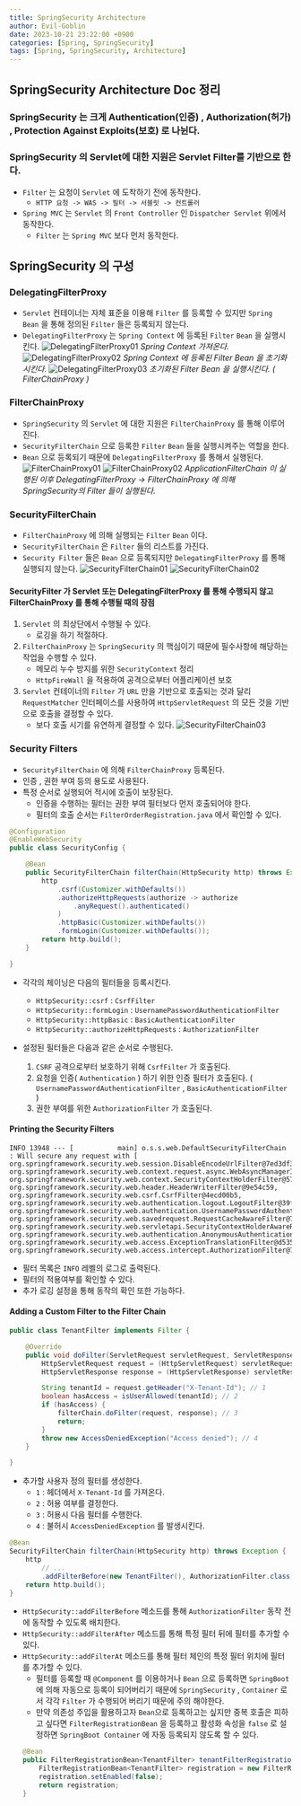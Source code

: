 ```yaml
---
title: SpringSecurity Architecture
author: Evil-Goblin
date: 2023-10-21 23:22:00 +0900
categories: [Spring, SpringSecurity]
tags: [Spring, SpringSecurity, Architecture]
---
```

## SpringSecurity Architecture Doc 정리

### SpringSecurity 는 크게 Authentication(인증) , Authorization(허가) , Protection Against Exploits(보호) 로 나뉜다.

### SpringSecurity 의 Servlet에 대한 지원은 Servlet Filter를 기반으로 한다.
- `Filter` 는 요청이 `Servlet` 에 도착하기 전에 동작한다.
  - `HTTP 요청 -> WAS -> 필터 -> 서블릿 -> 컨트롤러`
- `Spring MVC` 는 `Servlet` 의 `Front Controller` 인 `Dispatcher Servlet` 위에서 동작한다.
  - `Filter` 는 `Spring MVC` 보다 먼저 동작한다.

## SpringSecurity 의 구성
### DelegatingFilterProxy
- `Servlet` 컨테이너는 자체 표준을 이용해 `Filter` 를 등록할 수 있지만 `Spring Bean` 을 통해 정의된 `Filter` 들은 등록되지 않는다.
- `DelegatingFilterProxy` 는 `Spring Context` 에 등록된 `Filter` `Bean` 을 실행시킨다.
  ![DelegatingFilterProxy01](https://github.com/Evil-Goblin/spring-lecture/assets/74400861/7e1d65ec-117f-4d8e-82ba-4fea21b6a4b8)
  _Spring Context 가져온다._
  ![DelegatingFilterProxy02](https://github.com/Evil-Goblin/spring-lecture/assets/74400861/29d8ca39-4556-46d1-9faa-e2b3d071b1a9)
  _Spring Context 에 등록된 Filter Bean 을 초기화 시킨다._
  ![DelegatingFilterProxy03](https://github.com/Evil-Goblin/spring-lecture/assets/74400861/cc2f6a84-4ebb-4608-995d-39982c2ef44f)
  _초기화된 Filter Bean 을 실행시킨다. ( FilterChainProxy )_

### FilterChainProxy
- `SpringSecurity` 의 `Servlet` 에 대한 지원은 `FilterChainProxy` 를 통해 이루어진다.
- `SecurityFilterChain` 으로 등록한 `Filter` `Bean` 들을 실행시켜주는 역할을 한다.
- `Bean` 으로 등록되기 때문에 `DelegatingFilterProxy` 를 통해서 실행된다.
  ![FilterChainProxy01](https://github.com/Evil-Goblin/spring-lecture/assets/74400861/7b87d6dc-efab-47bf-8aca-1dabaea90733)
  ![FilterChainProxy02](https://github.com/Evil-Goblin/spring-lecture/assets/74400861/44bd9510-1f67-436d-9f8d-768629116b22)
  _ApplicationFilterChain 이 실행된 이후 DelegatingFilterProxy → FilterChainProxy 에 의해 SpringSecurity의 Filter 들이 실행된다._

### SecurityFilterChain
- `FilterChainProxy` 에 의해 실행되는 `Filter` `Bean` 이다.
- `SecurityFilterChain` 은 `Filter` 들의 리스트를 가진다.
- `Security Filter` 들은 `Bean` 으로 등록되지만 `DelegatingFilterProxy` 를 통해 실행되지 않는다.
  ![SecurityFilterChain01](https://github.com/Evil-Goblin/spring-lecture/assets/74400861/d6af0484-694d-4f5a-bcbc-c8af7a6e728f)
  ![SecurityFilterChain02](https://github.com/Evil-Goblin/spring-lecture/assets/74400861/48b76957-832c-44f1-8ee3-5ca93c7fba96)

#### SecurityFilter 가 Servlet 또는 DelegatingFilterProxy 를 통해 수행되지 않고 FilterChainProxy 를 통해 수행될 때의 장점
1. `Servlet` 의 최상단에서 수행될 수 있다.
   - 로깅을 하기 적절하다.
2. `FilterChainProxy` 는 `SpringSecurity` 의 핵심이기 때문에 필수사항에 해당하는 작업을 수행할 수 있다.
   - 메모리 누수 방지를 위한 `SecurityContext` 정리
   - `HttpFireWall` 을 적용하여 공격으로부터 어플리케이션 보호
3. `Servlet` 컨테이너의 `Filter` 가 `URL` 만을 기반으로 호출되는 것과 달리 `RequestMatcher` 인터페이스를 사용하여 `HttpServletRequest` 의 모든 것을 기반으로 호출을 결정할 수 있다.
   - 보다 호출 시기를 유연하게 결정할 수 있다.
  ![SecurityFilterChain03](https://github.com/Evil-Goblin/spring-lecture/assets/74400861/79ff52c5-8fed-4cb7-9498-a3639e968867)

### Security Filters
- `SecurityFilterChain` 에 의해 `FilterChainProxy` 등록된다.
- 인증 , 권한 부여 등의 용도로 사용된다.
- 특정 순서로 실행되어 적시에 호출이 보장된다.
  - 인증을 수행하는 필터는 권한 부여 필터보다 먼저 호출되어야 한다.
  - 필터의 호출 순서는 `FilterOrderRegistration.java` 에서 확인할 수 있다.

```java
@Configuration
@EnableWebSecurity
public class SecurityConfig {

    @Bean
    public SecurityFilterChain filterChain(HttpSecurity http) throws Exception {
        http
            .csrf(Customizer.withDefaults())
            .authorizeHttpRequests(authorize -> authorize
                .anyRequest().authenticated()
            )
            .httpBasic(Customizer.withDefaults())
            .formLogin(Customizer.withDefaults());
        return http.build();
    }

}
```
- 각각의 체이닝은 다음의 필터들을 등록시킨다.
  - `HttpSecurity::csrf` : `CsrfFilter`
  - `HttpSecurity::formLogin` : `UsernamePasswordAuthenticationFilter`
  - `HttpSecurity::httpBasic` : `BasicAuthenticationFilter`
  - `HttpSecurity::authorizeHttpRequests` : `AuthorizationFilter`

- 설정된 필터들은 다음과 같은 순서로 수행된다.
  1. `CSRF` 공격으로부터 보호하기 위해 `CsrfFilter` 가 호출된다.
  2. 요청을 인증( `Authentication` ) 하기 위한 인증 필터가 호출된다. ( `UsernamePasswordAuthenticationFilter` , `BasicAuthenticationFilter` )
  3. 권한 부여를 위한 `AuthorizationFilter` 가 호출된다.

#### Printing the Security Filters
```text
INFO 13948 --- [           main] o.s.s.web.DefaultSecurityFilterChain     : Will secure any request with [
org.springframework.security.web.session.DisableEncodeUrlFilter@7ed3df3b, 
org.springframework.security.web.context.request.async.WebAsyncManagerIntegrationFilter@465b38e6, 
org.springframework.security.web.context.SecurityContextHolderFilter@575c3e9b, 
org.springframework.security.web.header.HeaderWriterFilter@9e54c59, 
org.springframework.security.web.csrf.CsrfFilter@4ecd00b5, 
org.springframework.security.web.authentication.logout.LogoutFilter@39ffda4a, 
org.springframework.security.web.authentication.UsernamePasswordAuthenticationFilter@3f598450, 
org.springframework.security.web.savedrequest.RequestCacheAwareFilter@73c3cd09, 
org.springframework.security.web.servletapi.SecurityContextHolderAwareRequestFilter@24a2e565, 
org.springframework.security.web.authentication.AnonymousAuthenticationFilter@4b960b5b, 
org.springframework.security.web.access.ExceptionTranslationFilter@d535a3d, 
org.springframework.security.web.access.intercept.AuthorizationFilter@7102ac3e]
```
- 필터 목록은 `INFO` 레벨의 로그로 출력된다.
- 필터의 적용여부를 확인할 수 있다.
- 추가 로깅 설정을 통해 동작의 확인 또한 가능하다.

#### Adding a Custom Filter to the Filter Chain
```java
public class TenantFilter implements Filter {

    @Override
    public void doFilter(ServletRequest servletRequest, ServletResponse servletResponse, FilterChain filterChain) throws IOException, ServletException {
        HttpServletRequest request = (HttpServletRequest) servletRequest;
        HttpServletResponse response = (HttpServletResponse) servletResponse;

        String tenantId = request.getHeader("X-Tenant-Id"); // 1
        boolean hasAccess = isUserAllowed(tenantId); // 2
        if (hasAccess) {
            filterChain.doFilter(request, response); // 3
            return;
        }
        throw new AccessDeniedException("Access denied"); // 4
    }

}
```
- 추가할 사용자 정의 필터를 생성한다.
  - `1` : 헤더에서 `X-Tenant-Id` 를 가져온다.
  - `2` : 허용 여부를 결정한다.
  - `3` : 허용시 다음 필터를 수행한다.
  - `4` : 불허시 `AccessDeniedException` 를 발생시킨다.

```java
@Bean
SecurityFilterChain filterChain(HttpSecurity http) throws Exception {
    http
        // ...
        .addFilterBefore(new TenantFilter(), AuthorizationFilter.class);
    return http.build();
}
```
- `HttpSecurity::addFilterBefore` 메소드를 통해 `AuthorizationFilter` 동작 전에 동작할 수 있도록 배치한다.
- `HttpSecurity::addFilterAfter` 메소드를 통해 특정 필터 뒤에 필터를 추가할 수 있다.
- `HttpSecurity::addFilterAt` 메소드를 통해 필터 체인의 특정 필터 위치에 필터를 추가할 수 있다.
  - 필터를 등록할 때 `@Component` 를 이용하거나 `Bean` 으로 등록하면 `SpringBoot` 에 의해 자동으로 등록이 되어버리기 때문에 `SpringSecurity` , `Container` 로서 각각 `Filter` 가 수행되어 버리기 때문에 주의 해야한다.
  - 만약 의존성 주입을 활용하고자 `Bean`으로 등록하고는 싶지만 중복 호출은 피하고 싶다면 `FilterRegistrationBean` 을 등록하고 활성화 속성을 `false` 로 설정하면 `SpringBoot Container` 에 자동 등록되지 않도록 할 수 있다.
  ```java
  @Bean
  public FilterRegistrationBean<TenantFilter> tenantFilterRegistration(TenantFilter filter) {
      FilterRegistrationBean<TenantFilter> registration = new FilterRegistrationBean<>(filter);
      registration.setEnabled(false);
      return registration;
  }
  ```
